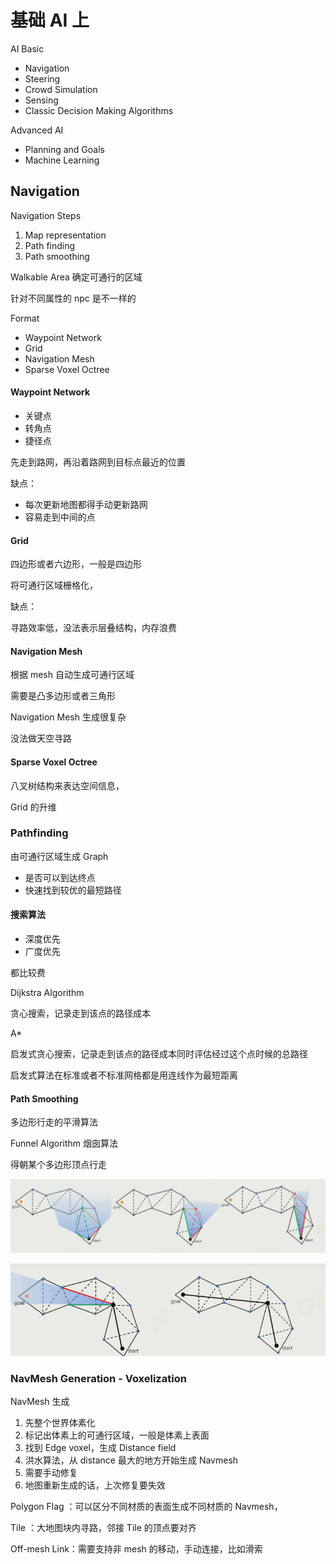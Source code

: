 # 基础 AI 上

AI Basic

- Navigation
- Steering
- Crowd Simulation
- Sensing
- Classic Decision Making Algorithms

Advanced AI

- Planning and Goals
- Machine Learning

## Navigation

Navigation Steps

1. Map representation
2. Path finding
3. Path smoothing

Walkable Area 确定可通行的区域

针对不同属性的 npc 是不一样的

Format

- Waypoint Network
- Grid
- Navigation Mesh
- Sparse Voxel Octree

#### Waypoint Network

- 关键点
- 转角点
- 捷径点

先走到路网，再沿着路网到目标点最近的位置

缺点：

- 每次更新地图都得手动更新路网
- 容易走到中间的点

#### Grid

四边形或者六边形，一般是四边形

将可通行区域栅格化，

缺点：

寻路效率低，没法表示层叠结构，内存浪费

#### Navigation Mesh

根据 mesh 自动生成可通行区域

需要是凸多边形或者三角形

Navigation Mesh 生成很复杂

没法做天空寻路

#### Sparse Voxel Octree

八叉树结构来表达空间信息，

Grid 的升维

### Pathfinding

由可通行区域生成 Graph

- 是否可以到达终点
- 快速找到较优的最短路径

#### 搜索算法

- 深度优先
- 广度优先

都比较费

Dijkstra Algorithm

贪心搜索，记录走到该点的路径成本

A*

启发式贪心搜索，记录走到该点的路径成本同时评估经过这个点时候的总路径

启发式算法在标准或者不标准网格都是用连线作为最短距离

#### Path Smoothing

多边形行走的平滑算法

Funnel Algorithm 烟囱算法

得朝某个多边形顶点行走

![image.png](assets/funnel.png)

![image.png](assets/funnel2.png)

### NavMesh Generation - Voxelization

NavMesh 生成

1. 先整个世界体素化
2. 标记出体素上的可通行区域，一般是体素上表面
3. 找到 Edge voxel，生成 Distance field
4. 洪水算法，从 distance 最大的地方开始生成 Navmesh
5. 需要手动修复
6. 地图重新生成的话，上次修复要失效

Polygon Flag ：可以区分不同材质的表面生成不同材质的 Navmesh，

Tile ：大地图块内寻路，邻接 Tile 的顶点要对齐

Off-mesh Link：需要支持非 mesh 的移动，手动连接，比如滑索
